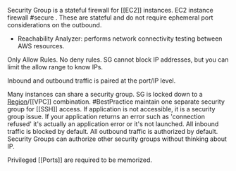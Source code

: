 Security Group is a stateful firewall for [[EC2]] instances. 
EC2 instance firewall #secure . These are stateful and do not require ephemeral port considerations on the outbound.
- Reachability Analyzer: performs network connectivity testing between AWS resources.

Only Allow Rules. No deny rules. SG cannot block IP addresses, but you can limit the allow range to know IPs.

Inbound and outbound traffic is paired at the port/IP level. 

Many instances can share a security group.
SG is locked down to a [Region](Region.md)/[[VPC]] combination.
#BestPractice maintain one separate security group for [[SSH]] access.
If application is not accessible, it is a security group issue. If your application returns an error such as 'connection refused' it's actually an application error or it's not launched.
All inbound traffic is blocked by default. 
All outbound traffic is authorized by default.
Security Groups can authorize other security groups  without thinking about IP. 

Privileged [[Ports]] are required to be memorized.